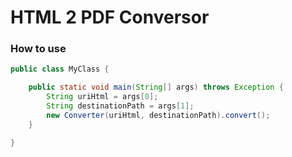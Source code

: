 # HTML 2 PDF Conversor

### How to use

```java
public class MyClass {

    public static void main(String[] args) throws Exception {
        String uriHtml = args[0];
        String destinationPath = args[1];
        new Converter(uriHtml, destinationPath).convert();
    }

}
```